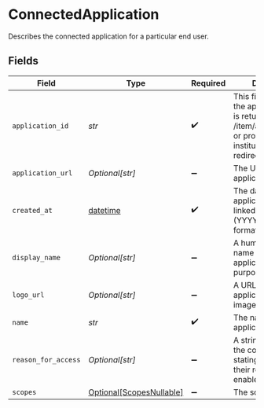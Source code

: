 # ConnectedApplication

Describes the connected application for a particular end user.


## Fields

| Field                                                                                                                                         | Type                                                                                                                                          | Required                                                                                                                                      | Description                                                                                                                                   | Example                                                                                                                                       |
| --------------------------------------------------------------------------------------------------------------------------------------------- | --------------------------------------------------------------------------------------------------------------------------------------------- | --------------------------------------------------------------------------------------------------------------------------------------------- | --------------------------------------------------------------------------------------------------------------------------------------------- | --------------------------------------------------------------------------------------------------------------------------------------------- |
| `application_id`                                                                                                                              | *str*                                                                                                                                         | :heavy_check_mark:                                                                                                                            | This field will map to the application ID that is returned from /item/applications/list, or provided to the institution in an oauth redirect. |                                                                                                                                               |
| `application_url`                                                                                                                             | *Optional[str]*                                                                                                                               | :heavy_minus_sign:                                                                                                                            | The URL for the application's website                                                                                                         |                                                                                                                                               |
| `created_at`                                                                                                                                  | [datetime](https://docs.python.org/3/library/datetime.html#datetime-objects)                                                                  | :heavy_check_mark:                                                                                                                            | The date this application was linked in [ISO 8601](https://wikipedia.org/wiki/ISO_8601) (YYYY-MM-DD) format in UTC.                           | 2020-01-01                                                                                                                                    |
| `display_name`                                                                                                                                | *Optional[str]*                                                                                                                               | :heavy_minus_sign:                                                                                                                            | A human-readable name of the application for display purposes                                                                                 |                                                                                                                                               |
| `logo_url`                                                                                                                                    | *Optional[str]*                                                                                                                               | :heavy_minus_sign:                                                                                                                            | A URL that links to the application logo image.                                                                                               |                                                                                                                                               |
| `name`                                                                                                                                        | *str*                                                                                                                                         | :heavy_check_mark:                                                                                                                            | The name of the application                                                                                                                   |                                                                                                                                               |
| `reason_for_access`                                                                                                                           | *Optional[str]*                                                                                                                               | :heavy_minus_sign:                                                                                                                            | A string provided by the connected app stating why they use their respective enabled products.                                                |                                                                                                                                               |
| `scopes`                                                                                                                                      | [Optional[ScopesNullable]](../../models/shared/scopesnullable.md)                                                                             | :heavy_minus_sign:                                                                                                                            | The scopes object                                                                                                                             |                                                                                                                                               |
